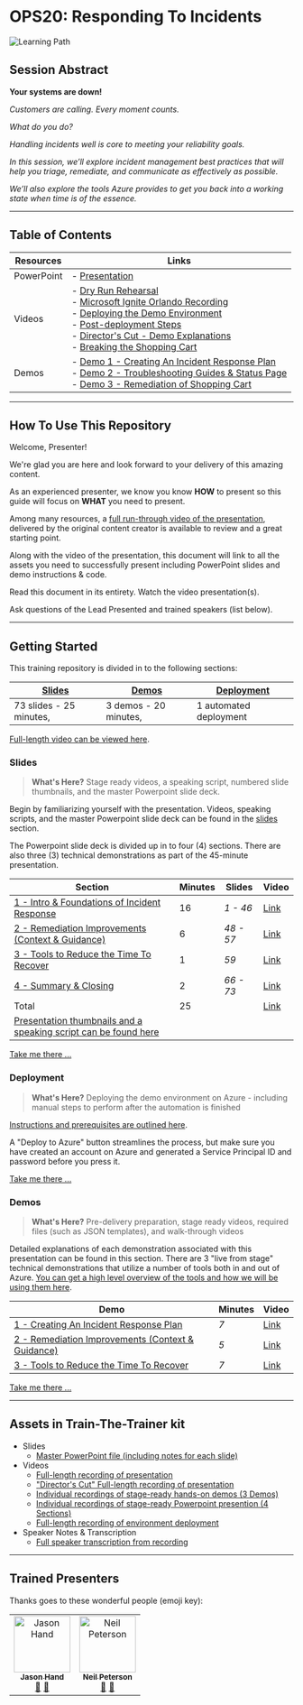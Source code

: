 # OPS20: Responding To Incidents

![Learning Path](https://img.shields.io/badge/Learning%20Path-OPS-fe5e00?logo=microsoft)

## Session Abstract

**Your systems are down!**

*Customers are calling. Every moment counts.*

*What do you do?*

*Handling incidents well is core to meeting your reliability goals.*

*In this session, we’ll explore incident management best practices that will help you triage, remediate, and communicate as effectively as possible.*

*We’ll also explore the tools Azure provides to get you back into a working state when time is of the essence.*

---

## Table of Contents

| Resources          | Links  |
|-------------------|----------------------------------|
| PowerPoint        | - [Presentation](presentations.md)  |
| Videos            | - [Dry Run Rehearsal](https://globaleventcdn.blob.core.windows.net/assets/ops/ops20/video/OPS20_Final_Full.mp4) <br/>- [Microsoft Ignite Orlando Recording](https://myignite.techcommunity.microsoft.com/sessions/82997) <br/>- [Deploying the Demo Environment](https://globaleventcdn.blob.core.windows.net/assets/ops/ops20/video/00_Deployment.mp4) <br/>- [Post-deployment Steps](https://globaleventcdn.blob.core.windows.net/assets/ops/ops20/video/post_deployment.mp4) <br/>- [Director's Cut - Demo Explanations](https://globaleventcdn.blob.core.windows.net/assets/ops/ops20/video/TTT_DirectorsCut.mp4) <br/>- [Breaking the Shopping Cart](https://globaleventcdn.blob.core.windows.net/assets/ops/ops20/video/Break_TT_Cart.mp4) <br/> |
| Demos             | - [Demo 1 - Creating An Incident Response Plan](https://github.com/microsoft/ignite-learning-paths-training-ops/blob/master/ops20/demos/01/README.md) <br/>- [Demo 2 - Troubleshooting Guides & Status Page](demos/README.md#demo-2---plan-b-paas---webapp) <br/>- [Demo 3 - Remediation of Shopping Cart](demos/README.md#demo-3---securing-the-app-with-azure-key-vault)

---

## How To Use This Repository

Welcome, Presenter!

We're glad you are here and look forward to your delivery of this amazing content.

As an experienced presenter, we know you know **HOW** to present so this guide will focus on **WHAT** you need to present.

Among many resources, a [full run-through video of the presentation](https://globaleventcdn.blob.core.windows.net/assets/ops/ops20/video/OPS20_Final_Full.mp4), delivered by the original content creator is available to review and a great starting point.

Along with the video of the presentation, this document will link to all the assets you need to successfully present including PowerPoint slides and demo instructions & code.

Read this document in its entirety.
Watch the video presentation(s).

Ask questions of the Lead Presented and trained speakers (list below).

---

## Getting Started

This training repository is divided in to the following sections:

| [Slides](slides/README.md) | [Demos](/ops20/demos/README.md) | [Deployment](/ops20/deployment/README.md) |
|--------|-------|------------|
| 73 slides - 25 minutes, | 3 demos - 20 minutes, | 1 automated deployment

 [Full-length video can be viewed here](https://globaleventcdn.blob.core.windows.net/assets/ops/ops20/video/OPS20_Final_Full.mp4).

### **Slides**

>**What's Here?** Stage ready videos, a speaking script, numbered slide thumbnails, and the master Powerpoint slide deck.

Begin by familiarizing yourself with the presentation. Videos, speaking scripts, and the master Powerpoint slide deck can be found in the [slides](slides/README.md) section.

The Powerpoint slide deck is divided up in to four (4) sections. There are also three (3) technical demonstrations as part of the 45-minute presentation.

| Section  | Minutes | Slides | Video |
|----------|----------|-------|-----|
|[1 - Intro & Foundations of Incident Response](slides/section/01/README.md)|16 | *1 - 46* | [Link](https://globaleventcdn.blob.core.windows.net/assets/ops/ops20/video/02_Presentation_Section_One.mp4)
|[2 - Remediation Improvements (Context & Guidance)](slides/section/02/README.md)|6 | *48 - 57* |[Link](https://globaleventcdn.blob.core.windows.net/assets/ops/ops20/video/02_Presentation_Section_Two.mp4)
|[3 - Tools to Reduce the Time To Recover](slides/section/03/README.md)|1 | *59* |[Link](https://globaleventcdn.blob.core.windows.net/assets/ops/ops20/video/02_Presentation_Section_Three.mp4)
|[4 - Summary & Closing](slides/section/04/README.md)|2 | *66 - 73* |[Link](https://globaleventcdn.blob.core.windows.net/assets/ops/ops20/video/02_Presentation_Section_Four.mp4)
|Total       |25 | |[Link](https://globaleventcdn.blob.core.windows.net/assets/ops/ops20/video/OPS20_Final_Full.mp4)
|[Presentation thumbnails and a speaking script can be found here](slides/script/OPS20_Speaking_Script.md)|  |  |

[Take me there ...](slides/README.md)

### **Deployment**

>**What's Here?** Deploying the demo environment on Azure - including manual steps to perform after the automation is finished

[Instructions and prerequisites are outlined here](deployment/README.md).

A "Deploy to Azure" button streamlines the process, but make sure you have created an account on Azure and generated a Service Principal ID and password before you press it.

[Take me there ...](deployment/README.md)

### **Demos**

>**What's Here?** Pre-delivery preparation, stage ready videos, required files (such as JSON templates), and walk-through videos

Detailed explanations of each demonstration associated with this presentation can be found in this section. There are 3 "live from stage" technical demonstrations that utilize a number of tools both in and out of Azure. [You can get a high level overview of the tools and how we will be using them here](tools/README.md).

| Demo  | Minutes | Video |
|----------|----------|-------|
|[1 - Creating An Incident Response Plan](demos/01/README.md)| *7*   |[Link](https://globaleventcdn.blob.core.windows.net/assets/ops/ops20/video/demo_1_full.mp4)
|[2 - Remediation Improvements (Context & Guidance)](demos/02/README.md)| *5* |[Link](https://globaleventcdn.blob.core.windows.net/assets/ops/ops20/video/demo_2_full.mp4)
|[3 - Tools to Reduce the Time To Recover](demos/03/README.md)| *7*   |[Link](https://globaleventcdn.blob.core.windows.net/assets/ops/ops20/video/demo_3_full.mp4)

[Take me there ...](demos/README.md)

---


## Assets in Train-The-Trainer kit

- Slides
  - [Master PowerPoint file (including notes for each slide)](presentations.md)
- Videos
  - [Full-length recording of presentation](https://globaleventcdn.blob.core.windows.net/assets/ops/ops20/video/OPS20_Final_Full.mp4)
  - ["Director's Cut" Full-length recording of presentation](https://globaleventcdn.blob.core.windows.net/assets/ops/ops20/video/TTT_DirectorsCut.mp4)
  - [Individual recordings of stage-ready hands-on demos (3 Demos)](demos/README.md)
  - [Individual recordings of stage-ready Powerpoint presention (4 Sections)](slides/README.md)
  - [Full-length recording of environment deployment](https://globaleventcdn.blob.core.windows.net/assets/ops/ops20/video/OPS20_Final_Full.mp4)
- Speaker Notes & Transcription
  - [Full speaker transcription from recording](slides/script/OPS20_Speaking_Script.md)
  
---


## Trained Presenters

Thanks goes to these wonderful people (emoji key):

<!-- ALL-CONTRIBUTORS-LIST:START - Do not remove or modify this section --> <!-- prettier-ignore --> <table> <tr> <td align="center"><a href="http://cloud5mins.com/"> <img src="https://avatars0.githubusercontent.com/u/1173344?s=460&v=4" width="100px;" alt="Jason Hand"/><br /> <sub><b>Jason Hand</b></sub></a><br /> <a href="https://github.com/neilpeterson/ignite-tour-fy20/commits?author=jahand" title="talk">📢</a> <a href="https://github.com/neilpeterson/ignite-tour-fy20/commits?author=jahand" title="Documentation">📖</a> </td> <td align="center"><a href="https://blogs.technet.microsoft.com/neilp/"> <img src="https://avatars3.githubusercontent.com/u/7844635?s=460&v=4" width="100px;" alt="Neil Peterson"/><br /> <sub><b>Neil Peterson</b></sub></a><br /> <a href="https://github.com/neilpeterson/ignite-tour-fy20/commits?author=neilpeterson" title="talk">🎨</a> <a href="https://github.com/neilpeterson/ignite-tour-fy20/commits?author=neilpeterson" title="design">📖</a> </td> </tr></table> <!-- ALL-CONTRIBUTORS-LIST:END -->
